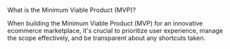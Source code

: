 What is the Minimum Viable Product (MVP)?

When building the Minimum Viable Product (MVP) for an innovative ecommerce marketplace, it's crucial to prioritize user experience, manage the scope effectively, and be transparent about any shortcuts taken.

